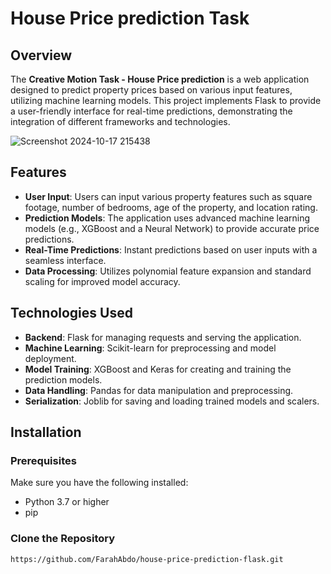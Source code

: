 # House Price prediction Task

## Overview

The **Creative Motion Task - House Price prediction** is a web application designed to predict property prices based on various input features, utilizing machine learning models. This project implements Flask to provide a user-friendly interface for real-time predictions, demonstrating the integration of different frameworks and technologies.

![Screenshot 2024-10-17 215438](https://github.com/user-attachments/assets/f10a6cc4-260f-4ba0-a965-bb092637af2e)

## Features

- **User Input**: Users can input various property features such as square footage, number of bedrooms, age of the property, and location rating.
- **Prediction Models**: The application uses advanced machine learning models (e.g., XGBoost and a Neural Network) to provide accurate price predictions.
- **Real-Time Predictions**: Instant predictions based on user inputs with a seamless interface.
- **Data Processing**: Utilizes polynomial feature expansion and standard scaling for improved model accuracy.

## Technologies Used

- **Backend**: Flask for managing requests and serving the application.
- **Machine Learning**: Scikit-learn for preprocessing and model deployment.
- **Model Training**: XGBoost and Keras for creating and training the prediction models.
- **Data Handling**: Pandas for data manipulation and preprocessing.
- **Serialization**: Joblib for saving and loading trained models and scalers.

## Installation

### Prerequisites

Make sure you have the following installed:

- Python 3.7 or higher
- pip

### Clone the Repository

```bash
https://github.com/FarahAbdo/house-price-prediction-flask.git
```

